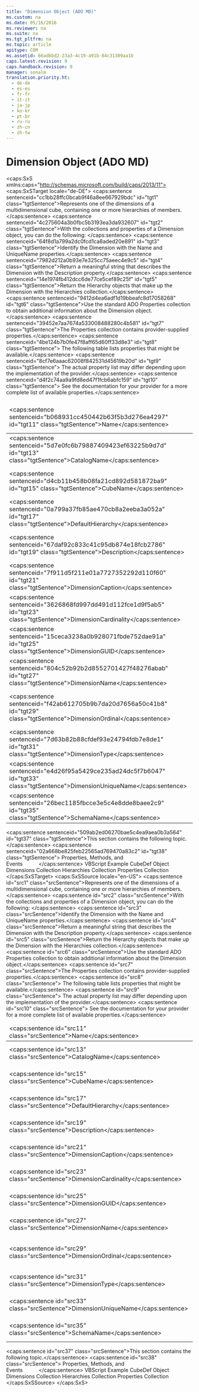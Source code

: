 ```yaml
---
title: "Dimension Object (ADO MD)"
ms.custom: na
ms.date: 05/16/2016
ms.reviewer: na
ms.suite: na
ms.tgt_pltfrm: na
ms.topic: article
apitype: COM
ms.assetid: 66adbbd2-23a3-4c19-a91b-84c31309aa1b
caps.latest.revision: 9
caps.handback.revision: 9
manager: sonalm
translation.priority.ht: 
  - de-de
  - es-es
  - fr-fr
  - it-it
  - ja-jp
  - ko-kr
  - pt-br
  - ru-ru
  - zh-cn
  - zh-tw
---
```

# Dimension Object (ADO MD)
<?xml version="1.0" encoding="utf-8"?>
<caps:SxS xmlns:caps="http://schemas.microsoft.com/build/caps/2013/11">
  <caps:SxSTarget locale="de-DE">
    <developerReferenceWithoutSyntaxDocument xsi:schemaLocation="http://ddue.schemas.microsoft.com/authoring/2003/5 http://dduestorage.blob.core.windows.net/ddueschema/developer.xsd" xmlns="http://ddue.schemas.microsoft.com/authoring/2003/5" xmlns:xlink="http://www.w3.org/1999/xlink" xmlns:xsi="http://www.w3.org/2001/XMLSchema-instance">
      <introduction>
        <para>
          <caps:sentence sentenceid="cc1bb28ffc0bcab9f46a8ee667929bdc" id="tgt1" class="tgtSentence">Represents one of the dimensions of a multidimensional cube, containing one or more hierarchies of members.</caps:sentence>
        </para>
      </introduction>
      <languageReferenceRemarks>
        <content>
          <para>
            <caps:sentence sentenceid="4c275604a3b0fbc5b3193ea3da932607" id="tgt2" class="tgtSentence">With the collections and properties of a <legacyBold>Dimension</legacyBold> object, you can do the following:  </caps:sentence>
          </para>
          <list class="bullet">
            <listItem>
              <para>
                <caps:sentence sentenceid="64f8d1a799a2dc0fcd1ca8aded20e891" id="tgt3" class="tgtSentence">Identify the <legacyBold>Dimension</legacyBold> with the <legacyLink xlink:href="4a04380b-51dc-4aaf-8d25-123cdd589641">Name</legacyLink> and <legacyLink xlink:href="5b977956-e252-4861-8425-f1aaf6b80130">UniqueName</legacyLink> properties.</caps:sentence>
              </para>
            </listItem>
            <listItem>
              <para>
                <caps:sentence sentenceid="7982d212a0b93e7e325cc75aeec4e9c5" id="tgt4" class="tgtSentence">Return a meaningful string that describes the <legacyBold>Dimension</legacyBold> with the <legacyLink xlink:href="6d626d35-0bf3-4f24-9934-ad9c9c91273a">Description</legacyLink> property.</caps:sentence>
              </para>
            </listItem>
            <listItem>
              <para>
                <caps:sentence sentenceid="14e1974fb412dcc6de77ce5cef89c25f" id="tgt5" class="tgtSentence">Return the <legacyLink xlink:href="034af340-ac79-494e-ba5e-2b57da1cb9de">Hierarchy</legacyLink> objects that make up the <legacyBold>Dimension</legacyBold> with the <legacyLink xlink:href="bef0fcb1-8060-4faa-84f0-3d52e9c4526f">Hierarchies</legacyLink> collection.</caps:sentence>
              </para>
            </listItem>
            <listItem>
              <para>
                <caps:sentence sentenceid="9412d4ea6adf1d19bbeafc8d17058268" id="tgt6" class="tgtSentence">Use the standard ADO <legacyLink xlink:href="1d539aa8-ce0d-4418-ab03-8d0a3c1e9d82">Properties</legacyLink> collection to obtain additional information about the <legacyBold>Dimension</legacyBold> object.</caps:sentence>
              </para>
            </listItem>
          </list>
          <para>
            <caps:sentence sentenceid="39452e7aa7674a533008488280c4b581" id="tgt7" class="tgtSentence">The <legacyBold>Properties</legacyBold> collection contains provider-supplied properties.</caps:sentence>
            <caps:sentence sentenceid="4be124b7b0fe47f8aff65d60ff33d8e3" id="tgt8" class="tgtSentence"> The following table lists properties that might be available.</caps:sentence>
            <caps:sentence sentenceid="8cf7e6aaac62008f842531d45619b20d" id="tgt9" class="tgtSentence"> The actual property list may differ depending upon the implementation of the provider.</caps:sentence>
            <caps:sentence sentenceid="d4f2c74aa9a9fd8ed47f1fcb6abfc159" id="tgt10" class="tgtSentence"> See the documentation for your provider for a more complete list of available properties.</caps:sentence>
          </para>
          <table>
            <thead>
              <tr>
                <TD>
                  <para>
                    <caps:sentence sentenceid="b068931cc450442b63f5b3d276ea4297" id="tgt11" class="tgtSentence">Name</caps:sentence>
                  </para>
                </TD>
                <TD>
                  <para>
                    <caps:sentence sentenceid="67daf92c833c41c95db874e18fcb2786" id="tgt12" class="tgtSentence">Description</caps:sentence>
                  </para>
                </TD>
              </tr>
            </thead>
            <tbody>
              <tr>
                <TD>
                  <para>
                    <caps:sentence sentenceid="5d7e0fc6b79887409423ef63225b9d7d" id="tgt13" class="tgtSentence">CatalogName</caps:sentence>
                  </para>
                </TD>
                <TD>
                  <para>
                    <caps:sentence sentenceid="04cb6c195b8d635e037ff86d9a364798" id="tgt14" class="tgtSentence">The name of the catalog to which this cube belongs.</caps:sentence>
                  </para>
                </TD>
              </tr>
              <tr>
                <TD>
                  <para>
                    <caps:sentence sentenceid="d4cb11b458b08fa21cd892d581872ba9" id="tgt15" class="tgtSentence">CubeName</caps:sentence>
                  </para>
                </TD>
                <TD>
                  <para>
                    <caps:sentence sentenceid="797d1434a96d32d967df4c7c554bc573" id="tgt16" class="tgtSentence">The name of the cube.</caps:sentence>
                  </para>
                </TD>
              </tr>
              <tr>
                <TD>
                  <para>
                    <caps:sentence sentenceid="0a799a37fb85ae470cb8a2eeba3a052a" id="tgt17" class="tgtSentence">DefaultHierarchy</caps:sentence>
                  </para>
                </TD>
                <TD>
                  <para>
                    <caps:sentence sentenceid="aecc0f174384149f14fdedeef9897cc7" id="tgt18" class="tgtSentence">The unique name of the default hierarchy.</caps:sentence>
                  </para>
                </TD>
              </tr>
              <tr>
                <TD>
                  <para>
                    <caps:sentence sentenceid="67daf92c833c41c95db874e18fcb2786" id="tgt19" class="tgtSentence">Description</caps:sentence>
                  </para>
                </TD>
                <TD>
                  <para>
                    <caps:sentence sentenceid="b39d1b1dc5b35f6307e75f420c79b7aa" id="tgt20" class="tgtSentence">A meaningful description of the cube.</caps:sentence>
                  </para>
                </TD>
              </tr>
              <tr>
                <TD>
                  <para>
                    <caps:sentence sentenceid="7f911d5f211e01a7727352292d110f60" id="tgt21" class="tgtSentence">DimensionCaption</caps:sentence>
                  </para>
                </TD>
                <TD>
                  <para>
                    <caps:sentence sentenceid="0d7d2bc556d573d17ac6964128c83697" id="tgt22" class="tgtSentence">A label or caption associated with the dimension.</caps:sentence>
                  </para>
                </TD>
              </tr>
              <tr>
                <TD>
                  <para>
                    <caps:sentence sentenceid="3626868fd997dd491d112fce1d9f5ab5" id="tgt23" class="tgtSentence">DimensionCardinality</caps:sentence>
                  </para>
                </TD>
                <TD>
                  <para>
                    <caps:sentence sentenceid="c3a7d99d5bb30baa794e3bd627277a68" id="tgt24" class="tgtSentence">The number of members in the dimension.</caps:sentence>
                  </para>
                </TD>
              </tr>
              <tr>
                <TD>
                  <para>
                    <caps:sentence sentenceid="15ceca3238a0b928071fbde752dae91a" id="tgt25" class="tgtSentence">DimensionGUID</caps:sentence>
                  </para>
                </TD>
                <TD>
                  <para>
                    <caps:sentence sentenceid="150f33ea13723447f3f2ff46cea742d5" id="tgt26" class="tgtSentence">The GUID of the dimension.</caps:sentence>
                  </para>
                </TD>
              </tr>
              <tr>
                <TD>
                  <para>
                    <caps:sentence sentenceid="804c52b92b2d8552701427f48276abab" id="tgt27" class="tgtSentence">DimensionName</caps:sentence>
                  </para>
                </TD>
                <TD>
                  <para>
                    <caps:sentence sentenceid="36de3de24546f7293c239d8049169457" id="tgt28" class="tgtSentence">The name of the dimension.</caps:sentence>
                  </para>
                </TD>
              </tr>
              <tr>
                <TD>
                  <para>
                    <caps:sentence sentenceid="f42ab612705b9b7da20d7656a50c41b8" id="tgt29" class="tgtSentence">DimensionOrdinal</caps:sentence>
                  </para>
                </TD>
                <TD>
                  <para>
                    <caps:sentence sentenceid="04c02d1100aa9140ab602a90521209fa" id="tgt30" class="tgtSentence">The ordinal number of the dimension among the group of dimensions that form the cube.</caps:sentence>
                  </para>
                </TD>
              </tr>
              <tr>
                <TD>
                  <para>
                    <caps:sentence sentenceid="7d63b82b88cfdef93e24794fdb7e8de1" id="tgt31" class="tgtSentence">DimensionType</caps:sentence>
                  </para>
                </TD>
                <TD>
                  <para>
                    <caps:sentence sentenceid="44888e49265d02624a5d013fd3582e14" id="tgt32" class="tgtSentence">The dimension type.</caps:sentence>
                  </para>
                </TD>
              </tr>
              <tr>
                <TD>
                  <para>
                    <caps:sentence sentenceid="e4d26f95a5429ce235ad24dc5f7b6047" id="tgt33" class="tgtSentence">DimensionUniqueName</caps:sentence>
                  </para>
                </TD>
                <TD>
                  <para>
                    <caps:sentence sentenceid="621499158ae222beac0700e0d15b768f" id="tgt34" class="tgtSentence">The unambiguous name of the dimension.</caps:sentence>
                  </para>
                </TD>
              </tr>
              <tr>
                <TD>
                  <para>
                    <caps:sentence sentenceid="26bec1185fbcce3e5c4e8dde8baee2c9" id="tgt35" class="tgtSentence">SchemaName</caps:sentence>
                  </para>
                </TD>
                <TD>
                  <para>
                    <caps:sentence sentenceid="370cece091feab6ef06b845679594dd9" id="tgt36" class="tgtSentence">The name of the schema to which this cube belongs.</caps:sentence>
                  </para>
                </TD>
              </tr>
            </tbody>
          </table>
          <para>
            <caps:sentence sentenceid="509ab2ed06270bae5c4ea9aea0b3a564" id="tgt37" class="tgtSentence">This section contains the following topic.</caps:sentence>
          </para>
          <list class="bullet">
            <listItem>
              <para>
                <caps:sentence sentenceid="02a668be825feb22565ad769470a83c2" id="tgt38" class="tgtSentence">
                  <legacyLink xlink:href="e491439f-8eff-4bf6-a808-8dba243af8c3">Properties, Methods, and Events</legacyLink>           </caps:sentence>
              </para>
            </listItem>
          </list>
        </content>
      </languageReferenceRemarks>
      <relatedTopics>
        <link xlink:href="4d72a912-ef53-4989-9fca-214937574116">VBScript Example</link>
        <link xlink:href="feb2581c-fc41-471c-bb69-29f8a55fda70">CubeDef Object</link>
        <link xlink:href="eaf6f4e7-2ea0-49a3-89ee-e219e025257c">Dimensions Collection</link>
        <link xlink:href="bef0fcb1-8060-4faa-84f0-3d52e9c4526f">Hierarchies Collection</link>
        <link xlink:href="1d539aa8-ce0d-4418-ab03-8d0a3c1e9d82">Properties Collection</link>
      </relatedTopics>
    </developerReferenceWithoutSyntaxDocument>
  </caps:SxSTarget>
  <caps:SxSSource locale="en-US">
    <developerReferenceWithoutSyntaxDocument xsi:schemaLocation="http://ddue.schemas.microsoft.com/authoring/2003/5 http://dduestorage.blob.core.windows.net/ddueschema/developer.xsd" xmlns="http://ddue.schemas.microsoft.com/authoring/2003/5" xmlns:xlink="http://www.w3.org/1999/xlink" xmlns:xsi="http://www.w3.org/2001/XMLSchema-instance">
      <introduction>
        <para>
          <caps:sentence id="src1" class="srcSentence">Represents one of the dimensions of a multidimensional cube, containing one or more hierarchies of members.</caps:sentence>
        </para>
      </introduction>
      <languageReferenceRemarks>
        <content>
          <para>
            <caps:sentence id="src2" class="srcSentence">With the collections and properties of a <legacyBold>Dimension</legacyBold> object, you can do the following:  </caps:sentence>
          </para>
          <list class="bullet">
            <listItem>
              <para>
                <caps:sentence id="src3" class="srcSentence">Identify the <legacyBold>Dimension</legacyBold> with the <legacyLink xlink:href="4a04380b-51dc-4aaf-8d25-123cdd589641">Name</legacyLink> and <legacyLink xlink:href="5b977956-e252-4861-8425-f1aaf6b80130">UniqueName</legacyLink> properties.</caps:sentence>
              </para>
            </listItem>
            <listItem>
              <para>
                <caps:sentence id="src4" class="srcSentence">Return a meaningful string that describes the <legacyBold>Dimension</legacyBold> with the <legacyLink xlink:href="6d626d35-0bf3-4f24-9934-ad9c9c91273a">Description</legacyLink> property.</caps:sentence>
              </para>
            </listItem>
            <listItem>
              <para>
                <caps:sentence id="src5" class="srcSentence">Return the <legacyLink xlink:href="034af340-ac79-494e-ba5e-2b57da1cb9de">Hierarchy</legacyLink> objects that make up the <legacyBold>Dimension</legacyBold> with the <legacyLink xlink:href="bef0fcb1-8060-4faa-84f0-3d52e9c4526f">Hierarchies</legacyLink> collection.</caps:sentence>
              </para>
            </listItem>
            <listItem>
              <para>
                <caps:sentence id="src6" class="srcSentence">Use the standard ADO <legacyLink xlink:href="1d539aa8-ce0d-4418-ab03-8d0a3c1e9d82">Properties</legacyLink> collection to obtain additional information about the <legacyBold>Dimension</legacyBold> object.</caps:sentence>
              </para>
            </listItem>
          </list>
          <para>
            <caps:sentence id="src7" class="srcSentence">The <legacyBold>Properties</legacyBold> collection contains provider-supplied properties.</caps:sentence>
            <caps:sentence id="src8" class="srcSentence"> The following table lists properties that might be available.</caps:sentence>
            <caps:sentence id="src9" class="srcSentence"> The actual property list may differ depending upon the implementation of the provider.</caps:sentence>
            <caps:sentence id="src10" class="srcSentence"> See the documentation for your provider for a more complete list of available properties.</caps:sentence>
          </para>
          <table>
            <thead>
              <tr>
                <TD>
                  <para>
                    <caps:sentence id="src11" class="srcSentence">Name</caps:sentence>
                  </para>
                </TD>
                <TD>
                  <para>
                    <caps:sentence id="src12" class="srcSentence">Description</caps:sentence>
                  </para>
                </TD>
              </tr>
            </thead>
            <tbody>
              <tr>
                <TD>
                  <para>
                    <caps:sentence id="src13" class="srcSentence">CatalogName</caps:sentence>
                  </para>
                </TD>
                <TD>
                  <para>
                    <caps:sentence id="src14" class="srcSentence">The name of the catalog to which this cube belongs.</caps:sentence>
                  </para>
                </TD>
              </tr>
              <tr>
                <TD>
                  <para>
                    <caps:sentence id="src15" class="srcSentence">CubeName</caps:sentence>
                  </para>
                </TD>
                <TD>
                  <para>
                    <caps:sentence id="src16" class="srcSentence">The name of the cube.</caps:sentence>
                  </para>
                </TD>
              </tr>
              <tr>
                <TD>
                  <para>
                    <caps:sentence id="src17" class="srcSentence">DefaultHierarchy</caps:sentence>
                  </para>
                </TD>
                <TD>
                  <para>
                    <caps:sentence id="src18" class="srcSentence">The unique name of the default hierarchy.</caps:sentence>
                  </para>
                </TD>
              </tr>
              <tr>
                <TD>
                  <para>
                    <caps:sentence id="src19" class="srcSentence">Description</caps:sentence>
                  </para>
                </TD>
                <TD>
                  <para>
                    <caps:sentence id="src20" class="srcSentence">A meaningful description of the cube.</caps:sentence>
                  </para>
                </TD>
              </tr>
              <tr>
                <TD>
                  <para>
                    <caps:sentence id="src21" class="srcSentence">DimensionCaption</caps:sentence>
                  </para>
                </TD>
                <TD>
                  <para>
                    <caps:sentence id="src22" class="srcSentence">A label or caption associated with the dimension.</caps:sentence>
                  </para>
                </TD>
              </tr>
              <tr>
                <TD>
                  <para>
                    <caps:sentence id="src23" class="srcSentence">DimensionCardinality</caps:sentence>
                  </para>
                </TD>
                <TD>
                  <para>
                    <caps:sentence id="src24" class="srcSentence">The number of members in the dimension.</caps:sentence>
                  </para>
                </TD>
              </tr>
              <tr>
                <TD>
                  <para>
                    <caps:sentence id="src25" class="srcSentence">DimensionGUID</caps:sentence>
                  </para>
                </TD>
                <TD>
                  <para>
                    <caps:sentence id="src26" class="srcSentence">The GUID of the dimension.</caps:sentence>
                  </para>
                </TD>
              </tr>
              <tr>
                <TD>
                  <para>
                    <caps:sentence id="src27" class="srcSentence">DimensionName</caps:sentence>
                  </para>
                </TD>
                <TD>
                  <para>
                    <caps:sentence id="src28" class="srcSentence">The name of the dimension.</caps:sentence>
                  </para>
                </TD>
              </tr>
              <tr>
                <TD>
                  <para>
                    <caps:sentence id="src29" class="srcSentence">DimensionOrdinal</caps:sentence>
                  </para>
                </TD>
                <TD>
                  <para>
                    <caps:sentence id="src30" class="srcSentence">The ordinal number of the dimension among the group of dimensions that form the cube.</caps:sentence>
                  </para>
                </TD>
              </tr>
              <tr>
                <TD>
                  <para>
                    <caps:sentence id="src31" class="srcSentence">DimensionType</caps:sentence>
                  </para>
                </TD>
                <TD>
                  <para>
                    <caps:sentence id="src32" class="srcSentence">The dimension type.</caps:sentence>
                  </para>
                </TD>
              </tr>
              <tr>
                <TD>
                  <para>
                    <caps:sentence id="src33" class="srcSentence">DimensionUniqueName</caps:sentence>
                  </para>
                </TD>
                <TD>
                  <para>
                    <caps:sentence id="src34" class="srcSentence">The unambiguous name of the dimension.</caps:sentence>
                  </para>
                </TD>
              </tr>
              <tr>
                <TD>
                  <para>
                    <caps:sentence id="src35" class="srcSentence">SchemaName</caps:sentence>
                  </para>
                </TD>
                <TD>
                  <para>
                    <caps:sentence id="src36" class="srcSentence">The name of the schema to which this cube belongs.</caps:sentence>
                  </para>
                </TD>
              </tr>
            </tbody>
          </table>
          <para>
            <caps:sentence id="src37" class="srcSentence">This section contains the following topic.</caps:sentence>
          </para>
          <list class="bullet">
            <listItem>
              <para>
                <caps:sentence id="src38" class="srcSentence">
                  <legacyLink xlink:href="e491439f-8eff-4bf6-a808-8dba243af8c3">Properties, Methods, and Events</legacyLink>           </caps:sentence>
              </para>
            </listItem>
          </list>
        </content>
      </languageReferenceRemarks>
      <relatedTopics>
        <link xlink:href="4d72a912-ef53-4989-9fca-214937574116">VBScript Example</link>
        <link xlink:href="feb2581c-fc41-471c-bb69-29f8a55fda70">CubeDef Object</link>
        <link xlink:href="eaf6f4e7-2ea0-49a3-89ee-e219e025257c">Dimensions Collection</link>
        <link xlink:href="bef0fcb1-8060-4faa-84f0-3d52e9c4526f">Hierarchies Collection</link>
        <link xlink:href="1d539aa8-ce0d-4418-ab03-8d0a3c1e9d82">Properties Collection</link>
      </relatedTopics>
    </developerReferenceWithoutSyntaxDocument>
  </caps:SxSSource>
</caps:SxS>
